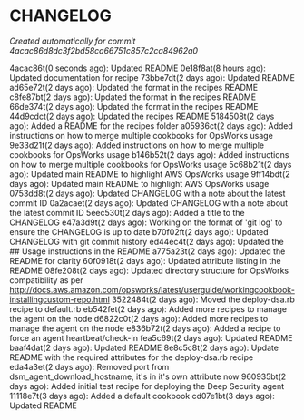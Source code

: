 # CHANGELOG
*Created automatically for commit 4acac86d8dc3f2bd58ca66751c857c2ca84962a0*

4acac86t(0 seconds ago): Updated README
0e18f8at(8 hours ago): Updated documentation for recipe
73bbe7dt(2 days ago): Updated README
ad65e72t(2 days ago): Updated the format in the recipes README
c8fe87bt(2 days ago): Updated the format in the recipes README
66de374t(2 days ago): Updated the format in the recipes README
44d9cdct(2 days ago): Updated the recipes README
5184508t(2 days ago): Added a README for the recipes folder
a05936ct(2 days ago): Added instructions on how to merge multiple cookbooks for OpsWorks usage
9e33d21t(2 days ago): Added instructions on how to merge multiple cookbooks for OpsWorks usage
b146b52t(2 days ago): Added instructions on how to merge multiple cookbooks for OpsWorks usage
5c68b21t(2 days ago): Updated main README to highlight AWS OpsWorks usage
9ff14bdt(2 days ago): Updated main README to highlight AWS OpsWorks usage
0753dd8t(2 days ago): Updated CHANGELOG with a note about the latest commit ID
0a2acaet(2 days ago): Updated CHANGELOG with a note about the latest commit ID
5eec530t(2 days ago): Added a title to the CHANGELOG
e47a3d9t(2 days ago): Working on the format of 'git log' to ensure the CHANGELOG is up to date
b70f02ft(2 days ago): Updated CHANGELOG with git commit history
ed44ec4t(2 days ago): Updated the ## Usage instructions in the README
a775a23t(2 days ago): Updated the README for clarity
60f0918t(2 days ago): Updated attribute listing in the README
08fe208t(2 days ago): Updated directory structure for OpsWorks compatibility as per http://docs.aws.amazon.com/opsworks/latest/userguide/workingcookbook-installingcustom-repo.html
3522484t(2 days ago): Moved the deploy-dsa.rb recipe to default.rb
eb542fet(2 days ago): Added more recipes to manage the agent on the node
d6822c0t(2 days ago): Added more recipes to manage the agent on the node
e836b72t(2 days ago): Added a recipe to force an agent heartbeat/check-in
fea5c69t(2 days ago): Updated README
baaf4dat(2 days ago): Updated README
8e8c5c8t(2 days ago): Update README with the required attributes for the deploy-dsa.rb recipe
eda4a3et(2 days ago): Removed port from dsm_agent_download_hostname, it's in it's own attribute now
960935bt(2 days ago): Added initial test recipe for deploying the Deep Security agent
11118e7t(3 days ago): Added a default cookbook
cd07e1bt(3 days ago): Updated README
